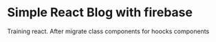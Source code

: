 
# Simple React Blog with firebase 
Training react.
After migrate class components for hoocks components
